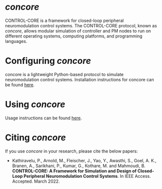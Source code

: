 # _concore_
CONTROL-CORE is a framework for closed-loop peripheral neuromodulation control systems. The CONTROL-CORE protocol, known as _concore_, allows modular simulation of controller and PM nodes to run on different operating systems, computing platforms, and programming languages. 


# Configuring _concore_

concore is a lightweight Python-based protocol to simulate neuromodulation control systems. Installation instructions for concore can be found [here](https://control-core.readthedocs.io/en/latest/installation.html).


# Using _concore_

Usage instructions can be found [here](https://control-core.readthedocs.io/en/latest/usage.html).


# Citing _concore_

If you use _concore_ in your research, please cite the below papers:

* Kathiravelu, P., Arnold, M., Fleischer, J., Yao, Y., Awasthi, S., Goel, A. K., Branen, A., Sarikhani, P., Kumar, G., Kothare, M. and Mahmoudi, B. **CONTROL-CORE: A Framework for Simulation and Design of Closed-Loop Peripheral Neuromodulation Control Systems**. In IEEE Access. Accepted. March 2022. 
